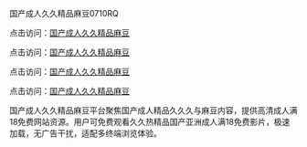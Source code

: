 国产成人久久精品麻豆0710RQ

点击访问：<a href="https://heiliao2dmwwy.pages.dev">国产成人久久精品麻豆</a> 

点击访问：<a href="https://heiliao2dmwwy.pages.dev">国产成人久久精品麻豆</a> 

点击访问：<a href="https://heiliao2dmwwy.pages.dev">国产成人久久精品麻豆</a> 

点击访问：<a href="https://heiliao2dmwwy.pages.dev">国产成人久久精品麻豆</a>

国产成人久久精品麻豆平台聚焦国产成人精品久久久与麻豆内容，提供高清成人满18免费网站资源。用户可免费观看久久热精品国产亚洲成人满18免费影片，极速加载，无广告干扰，适配多终端浏览体验。

<span style="display:none;">[Canonical link](https://github.com/P20250710/So17)</span>
